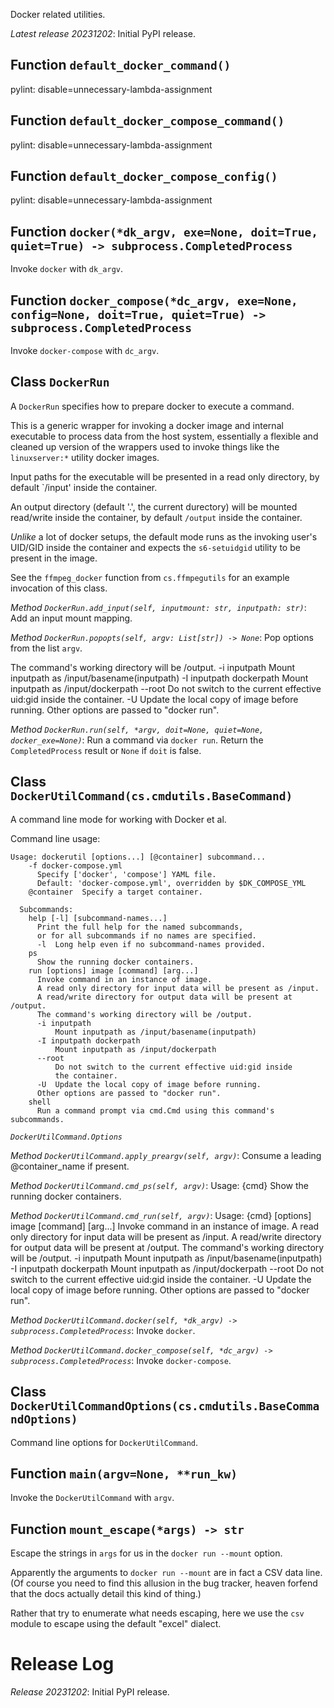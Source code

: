 Docker related utilities.

*Latest release 20231202*:
Initial PyPI release.

## Function `default_docker_command()`

pylint: disable=unnecessary-lambda-assignment

## Function `default_docker_compose_command()`

pylint: disable=unnecessary-lambda-assignment

## Function `default_docker_compose_config()`

pylint: disable=unnecessary-lambda-assignment

## Function `docker(*dk_argv, exe=None, doit=True, quiet=True) -> subprocess.CompletedProcess`

Invoke `docker` with `dk_argv`.

## Function `docker_compose(*dc_argv, exe=None, config=None, doit=True, quiet=True) -> subprocess.CompletedProcess`

Invoke `docker-compose` with `dc_argv`.

## Class `DockerRun`

A `DockerRun` specifies how to prepare docker to execute a command.

This is a generic wrapper for invoking a docker image and
internal executable to process data from the host system,
essentially a flexible and cleaned up version of the wrappers
used to invoke things like the `linuxserver:*` utility docker
images.

Input paths for the executable will be presented in a read
only directory, by default `/input' inside the container.

An output directory (default '.', the current durectory) will
be mounted read/write inside the container, by default `/output`
inside the container.

_Unlike_ a lot of docker setups, the default mode runs as the
invoking user's UID/GID inside the container and expects the
`s6-setuidgid` utility to be present in the image.

See the `ffmpeg_docker` function from `cs.ffmpegutils` for
an example invocation of this class.

*Method `DockerRun.add_input(self, inputmount: str, inputpath: str)`*:
Add an input mount mapping.

*Method `DockerRun.popopts(self, argv: List[str]) -> None`*:
Pop options from the list `argv`.

The command's working directory will be /output.
-i inputpath
    Mount inputpath as /input/basename(inputpath)
-I inputpath dockerpath
    Mount inputpath as /input/dockerpath
--root
    Do not switch to the current effective uid:gid inside
    the container.
-U  Update the local copy of image before running.
Other options are passed to "docker run".

*Method `DockerRun.run(self, *argv, doit=None, quiet=None, docker_exe=None)`*:
Run a command via `docker run`.
Return the `CompletedProcess` result or `None` if `doit` is false.

## Class `DockerUtilCommand(cs.cmdutils.BaseCommand)`

A command line mode for working with Docker et al.

Command line usage:

    Usage: dockerutil [options...] [@container] subcommand...
        -f docker-compose.yml
          Specify ['docker', 'compose'] YAML file.
          Default: 'docker-compose.yml', overridden by $DK_COMPOSE_YML
        @container  Specify a target container.

      Subcommands:
        help [-l] [subcommand-names...]
          Print the full help for the named subcommands,
          or for all subcommands if no names are specified.
          -l  Long help even if no subcommand-names provided.
        ps
          Show the running docker containers.
        run [options] image [command] [arg...]
          Invoke command in an instance of image.
          A read only directory for input data will be present as /input.
          A read/write directory for output data will be present at /output.
          The command's working directory will be /output.
          -i inputpath
              Mount inputpath as /input/basename(inputpath)
          -I inputpath dockerpath
              Mount inputpath as /input/dockerpath
          --root
              Do not switch to the current effective uid:gid inside
              the container.
          -U  Update the local copy of image before running.
          Other options are passed to "docker run".
        shell
          Run a command prompt via cmd.Cmd using this command's subcommands.

*`DockerUtilCommand.Options`*

*Method `DockerUtilCommand.apply_preargv(self, argv)`*:
Consume a leading @container_name if present.

*Method `DockerUtilCommand.cmd_ps(self, argv)`*:
Usage: {cmd}
Show the running docker containers.

*Method `DockerUtilCommand.cmd_run(self, argv)`*:
Usage: {cmd} [options] image [command] [arg...]
Invoke command in an instance of image.
A read only directory for input data will be present as /input.
A read/write directory for output data will be present at /output.
The command's working directory will be /output.
-i inputpath
    Mount inputpath as /input/basename(inputpath)
-I inputpath dockerpath
    Mount inputpath as /input/dockerpath
--root
    Do not switch to the current effective uid:gid inside
    the container.
-U  Update the local copy of image before running.
Other options are passed to "docker run".

*Method `DockerUtilCommand.docker(self, *dk_argv) -> subprocess.CompletedProcess`*:
Invoke `docker`.

*Method `DockerUtilCommand.docker_compose(self, *dc_argv) -> subprocess.CompletedProcess`*:
Invoke `docker-compose`.

## Class `DockerUtilCommandOptions(cs.cmdutils.BaseCommandOptions)`

Command line options for `DockerUtilCommand`.

## Function `main(argv=None, **run_kw)`

Invoke the `DockerUtilCommand` with `argv`.

## Function `mount_escape(*args) -> str`

Escape the strings in `args` for us in the `docker run --mount` option.

Apparently the arguments to `docker run --mount` are in fact
a CSV data line.
(Of course you need to find this allusion in the bug tracker,
heaven forfend that the docs actually detail this kind of
thing.)

Rather that try to enumerate what needs escaping, here we use
the `csv` module to escape using the default "excel" dialect.

# Release Log



*Release 20231202*:
Initial PyPI release.
